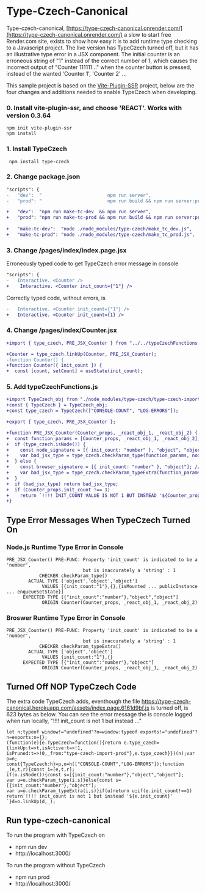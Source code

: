 
# Type-Czech-Canonical
Type-czech-canonical, [https://type-czech-canonical.onrender.com/](https://type-czech-canonical.onrender.com/) a 
slow to start free Render.com site, exists to show how
easy it is to add runtime type checking to a Javascript project. 
The live version has TypeCzech turned off, but it has an illustrative type error in a JSX component.
The initial counter is an erroneous string of "1" instead of the correct number of 1, which causes the incorrect output of "Counter 111111..."
when the counter button is pressed, instead of the wanted 'Counter 1', 'Counter 2' ...

This sample project is based on the [Vite-Plugin-SSR](https://vite-plugin-ssr.com/) project, below are the four changes
and additions needed to enable TypeCzech when developing.

### 0. Install vite-plugin-ssr, and choose 'REACT'. Works with version 0.3.64
    npm init vite-plugin-ssr
    npm install

### 1. Install TypeCzech
     npm install type-czech

### 2. Change package.json
```diff
"scripts": {
-   "dev":  "                        npm run server",
-   "prod": "                        npm run build && npm run server:prod",

+   "dev":  "npm run make-tc-dev  && npm run server",
+   "prod": "npm run make-tc-prod && npm run build && npm run server:prod",
   
+   "make-tc-dev":  "node ./node_modules/type-czech/make_tc_dev.js",
+   "make-tc-prod": "node ./node_modules/type-czech/make_tc_prod.js",
```

### 3. Change /pages/index/index.page.jsx
Erroneously typed code to get TypeCzech error message in console
```diff
"scripts": {
-   Interactive. <Counter />
+    Interactive. <Counter init_count={"1"} />
```
Correctly typed code, without errors, is
```diff
-   Interactive. <Counter init_count={"1"} />
+   Interactive. <Counter init_count={1} />
```

### 4. Change /pages/index/Counter.jsx
```diff
+import { type_czech, PRE_JSX_Counter } from "../../typeCzechFunctions.js";

+Counter = type_czech.linkUp(Counter, PRE_JSX_Counter);
-function Counter() {
+function Counter({ init_count }) {
+  const [count, setCount] = useState(init_count);
```

### 5. Add typeCzechFunctions.js
```diff
+import TypeCzech_obj from "./node_modules/type-czech/type-czech-import.js";
+const { TypeCzech } = TypeCzech_obj;
+const type_czech = TypeCzech(["CONSOLE-COUNT", "LOG-ERRORS"]);

+export { type_czech, PRE_JSX_Counter };

+function PRE_JSX_Counter(Counter_props, _react_obj_1, _react_obj_2) {
+  const function_params = [Counter_props, _react_obj_1, _react_obj_2];
+  if (type_czech.isNode()) {
+    const node_signature = [{ init_count: "number" }, "object", "object"];
+    var bad_jsx_type = type_czech.checkParam_type(function_params, node_signature);
+  } else {
+    const browser_signature = [{ init_count: "number" }, "object"]; // browser missing _react_obj_2
+    var bad_jsx_type = type_czech.checkParam_typeExtra(function_params, browser_signature);
+  }
+  if (bad_jsx_type) return bad_jsx_type;
+  if (Counter_props.init_count !== 1) 
+    return `!!!! INIT_COUNT VALUE IS NOT 1 BUT INSTEAD '${Counter_props.init_count}' `;
+}
```



## Type Error Messages When TypeCzech Turned On

### Node.js Runtime Type Error in Console
```
PRE_JSX_Counter() PRE-FUNC: Property 'init_count' is indicated to be a 'number',
                            but is inaccurately a 'string' : 1
            CHECKER checkParam_type()
        ACTUAL TYPE ['object','object','object']
             VALUES [{init_count:"1"},{},{isMounted ... publicInstance ... enqueueSetState}] 
      EXPECTED TYPE [{"init_count":"number"},"object","object"]
             ORIGIN Counter(Counter_props, _react_obj_1, _react_obj_2)
```

### Broswer Runtime Type Error in Console
```
PRE_JSX_Counter() PRE-FUNC: Property 'init_count' is indicated to be a 'number', 
                            but is inaccurately a 'string' : 1
            CHECKER checkParam_typeExtra()
        ACTUAL TYPE ['object','object']
             VALUES {init_count:"1"},{}
      EXPECTED TYPE [{"init_count":"number"},"object"]
             ORIGIN Counter(Counter_props, _react_obj_1, _react_obj_2)
```

## Turned Off NOP TypeCzech Code
The extra code TypeCzech adds, eventhough the file https://type-czech-canonical.herokuapp.com/assets/index.page.6161d9bf.js is
turned off, is 623 bytes as below. You can see the error message the is console logged when run locally, "!!!! init_count is not 1 but instead ..."


```
let n;typeof window!="undefined"?n=window:typeof exports!="undefined"?n=exports:n={};
(function(e){e.TypeCzech=function(){return e.type_czech={linkUp:t=>t,isActive:t=>!1,
isPruned:t=>!0,_from:"type-czech-import-prod"},e.type_czech}})(n);var p=n;
const{TypeCzech:h}=p,o=h(["CONSOLE-COUNT","LOG-ERRORS"]);function _(e,t,r){const i=[e,t,r];
if(o.isNode()){const s=[{init_count:"number"},"object","object"];
var u=o.checkParam_type(i,s)}else{const s=[{init_count:"number"},"object"];
var u=o.checkParam_typeExtra(i,s)}if(u)return u;if(e.init_count!==1)
return`!!!! init_count is not 1 but instead '${e.init_count}' `}d=o.linkUp(d,_);
```
## Run type-czech-canonical
To run the program with TypeCzech on
  - npm run dev
  - http://localhost:3000/

To run the program without TypeCzech
  - npm run prod
  - http://localhost:3000/
